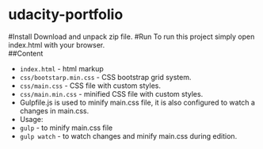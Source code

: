 # udacity-portfolio
#Install
Download and unpack zip file.
#Run
To run this project simply open index.html with your browser.<br>
##Content
* `index.html` - html markup
* `css/bootstarp.min.css` - CSS bootstrap grid system.<br>
* `css/main.css` - CSS file with custom styles.
* `css/main.min.css` - minified CSS file with custom styles.
* Gulpfile.js is used to minify main.css file, it is also configured to watch a changes in main.css.
* Usage:
* `gulp` - to minify main.css file
* `gulp watch` - to watch changes and minify main.css during edition.  

